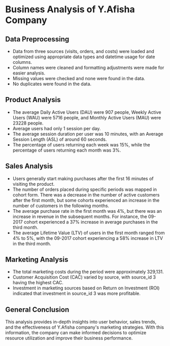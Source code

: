 # Business Analysis of Y.Afisha Company

## Data Preprocessing
- Data from three sources (visits, orders, and costs) were loaded and optimized using appropriate data types and datetime usage for date columns.
- Column names were cleaned and formatting adjustments were made for easier analysis.
- Missing values were checked and none were found in the data.
- No duplicates were found in the data.

## Product Analysis
- The average Daily Active Users (DAU) were 907 people, Weekly Active Users (WAU) were 5716 people, and Monthly Active Users (MAU) were 23228 people.
- Average users had only 1 session per day.
- The average session duration per user was 10 minutes, with an Average Session Length (ASL) of around 60 seconds.
- The percentage of users returning each week was 15%, while the percentage of users returning each month was 3%.

## Sales Analysis
- Users generally start making purchases after the first 16 minutes of visiting the product.
- The number of orders placed during specific periods was mapped in cohort form. There was a decrease in the number of active customers after the first month, but some cohorts experienced an increase in the number of customers in the following months.
- The average purchase rate in the first month was 4%, but there was an increase in revenue in the subsequent months. For instance, the 09-2017 cohort experienced a 37% increase in average purchases in the third month.
- The average Lifetime Value (LTV) of users in the first month ranged from 4% to 5%, with the 09-2017 cohort experiencing a 58% increase in LTV in the third month.

## Marketing Analysis
- The total marketing costs during the period were approximately 329,131.
- Customer Acquisition Cost (CAC) varied by source, with source_id 3 having the highest CAC.
- Investment in marketing sources based on Return on Investment (ROI) indicated that investment in source_id 3 was more profitable.

## General Conclusion
This analysis provides in-depth insights into user behavior, sales trends, and the effectiveness of Y.Afisha company's marketing strategies. With this information, the company can make informed decisions to optimize resource utilization and improve their business performance.